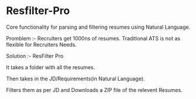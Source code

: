 # Resfilter-Pro
Core functionality for parsing and filtering resumes using Natural Language.

Promblem :- Recruiters get 1000ns of resumes. Traditional ATS is not as flexible for Recruiters Needs.

Solution :- ResFilter Pro 

It takes a folder with all the resumes.

Then takes in the JD/Requirements(in Natural Language).

Filters them as per JD and Downloads a ZIP file of the relevent Resumes. 
